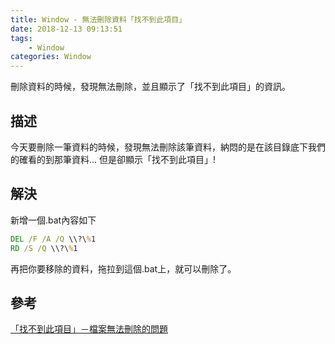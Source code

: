 ```yaml
---
title: Window - 無法刪除資料「找不到此項目」
date: 2018-12-13 09:13:51
tags:
    - Window
categories: Window
---
```


刪除資料的時候，發現無法刪除，並且顯示了「找不到此項目」的資訊。
<!-- more -->

## 描述
今天要刪除一筆資料的時候，發現無法刪除該筆資料，納悶的是在該目錄底下我們的確看的到那筆資料...
但是卻顯示「找不到此項目」!

## 解決
新增一個.bat內容如下
```bat
DEL /F /A /Q \\?\%1
RD /S /Q \\?\%1
```
再把你要移除的資料，拖拉到這個.bat上，就可以刪除了。

## 參考
[「找不到此項目」－檔案無法刪除的問題](http://vaper.blogspot.com/2017/03/can-not-delete-file.html)